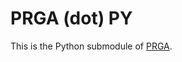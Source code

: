 # PRGA (dot) PY

This is the Python submodule of [PRGA](https://github.com/PrincetonUniversity/prga).

